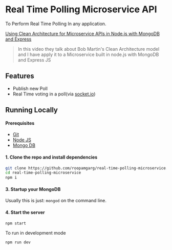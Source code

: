 # Real Time Polling Microservice API
To Perform Real Time Polling In any application.

[Using Clean Architecture for Microservice APIs in Node.js with MongoDB and Express](https://www.youtube.com/watch?v=CnailTcJV_U)

> In this video they talk about Bob Martin's Clean Architecture model and I have apply it to a Microservice built in node.js with MongoDB and Express JS 

## Features
* Publish new Poll 
* Real Time voting in a poll(via [socket.io](https://socket.io/))


## Running Locally

#### Prerequisites
* [Git](https://git-scm.com/downloads)
* [Node JS](https://nodejs.org/en/)
* [Mongo DB](https://www.mongodb.com)



#### 1. Clone the repo and install dependencies
```bash
git clone https://github.com/roopamgarg/real-time-polling-microservice.git
cd real-time-polling-microservice
npm i
```

#### 3. Startup your MongoDB
Usually this is just: `mongod` on the command line.

#### 4. Start the server
```bash
npm start
```

To run in development mode
```bash
npm run dev
```